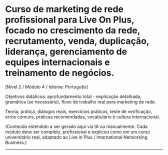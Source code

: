 # Curso de marketing de rede profissional para Live On Plus, focado no crescimento da rede, recrutamento, venda, duplicação, liderança, gerenciamento de equipes internacionais e treinamento de negócios.


[Nível 2 / Módulo 4 / Idioma: Português]

Objetivos didáticos: aprofundamento total - explicação detalhada, gramática (se necessário), fluxo de trabalho real para marketing de rede.

Teoria, prática, diálogos reais, exercícios práticos, teste de verificação, erros comuns, práticas recomendadas, vocabulário e cultura internacional.


(Conteúdo estendido a ser gerado aqui via IA ou manualmente. Cada módulo deve ser completo, profissional e explicou como em um curso universitário real, adaptado ao Live in Plus / International Networking Business.)

----